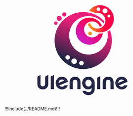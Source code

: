 <svg xmlns="http://www.w3.org/2000/svg" xmlns:xlink="http://www.w3.org/1999/xlink" viewBox="45 45 310 310" style="width:60vw;max-width:300px;margin:2rem auto;display:block;"><style>.cls-1{fill:#232544;}.cls-2{fill:#ed1e79;}.cls-3{fill:url(#linear-gradient);}.cls-4{fill:#f7931e;}.cls-5{fill:url(#linear-gradient-2);}.cls-6{fill:url(#linear-gradient-3);}.contentheader,h1#uiengine{display:none !important;}</style><linearGradient id="linear-gradient" x1="242.66" y1="80.99" x2="161.79" y2="254.41" gradientUnits="userSpaceOnUse"><stop offset="0.24" stop-color="#ed1e79"/><stop offset="0.59" stop-color="#8f2160"/><stop offset="0.91" stop-color="#232544"/></linearGradient><linearGradient id="linear-gradient-2" x1="303.86" y1="86.63" x2="215" y2="102.3" gradientUnits="userSpaceOnUse"><stop offset="0.3" stop-color="#ff0046"/><stop offset="0.39" stop-color="#ff0046"/><stop offset="0.91" stop-color="#f7931e"/></linearGradient><linearGradient id="linear-gradient-3" x1="252.09" y1="101.34" x2="193.6" y2="171.05" gradientUnits="userSpaceOnUse"><stop offset="0.16" stop-color="#ff0046"/><stop offset="1" stop-color="#c91fc9"/></linearGradient><title>UIengine</title><g id="Layer_3" data-name="Layer 3"><path class="cls-1" d="M74.89,289l10.46-5.63v30.58c0,10.38-7.29,18.23-18.39,18.23-11.42,0-18.15-7.53-18.15-18.23V289l10.46-5.63v30.89c0,2.3.79,7.77,7.69,7.77a7.58,7.58,0,0,0,7.93-7.77Zm18.63,42.23H104V283.36L93.52,289Zm57.6-24.73-28.86,12.12A10.64,10.64,0,0,0,131,323a9.58,9.58,0,0,0,8.64-4.75H150.8c-2.37,8.32-9.59,13.95-19.74,13.95a21.09,21.09,0,0,1-20.92-21.32c0-11.82,9.35-21.49,20.92-21.49C140.89,289.36,149.14,295.55,151.12,306.49Zm-12.05-4.28a10.27,10.27,0,0,0-8.08-3.65c-6,0-10.86,4.75-11.1,11.73Zm35.86-12.85c-11.1,0-18.39,7.85-18.39,18.24v23.62H167V307.36a7.54,7.54,0,0,1,7.93-7.77c6.89,0,7.69,5.47,7.69,7.77v23.86h10.46V307.6C193.08,296.89,186.34,289.36,174.93,289.36Zm65.77,21.49v18.31c0,13.55-8.09,22-21.17,22-9.83,0-18.23-5.62-19.81-14.26h11.41c1.35,3.25,5.55,4.51,8.4,4.51,7.38,0,10.71-4.83,10.71-12.12v-1.83a16.83,16.83,0,0,1-11.9,4.6c-10.78,0-19.58-9.51-19.58-21.24s8.65-21.49,21-21.49S240.7,299,240.7,310.85Zm-10.46.08c0-6.5-4.68-11.74-10.47-11.74s-10.46,5-10.46,11.74c0,6.5,4.67,11.49,10.46,11.49S230.24,317.27,230.24,310.93Zm18.43,20.29h10.47V287.58l-10.47,5.63Zm37.06-41.86c-11.1,0-18.4,7.85-18.4,18.24v23.62H277.8V307.36a7.54,7.54,0,0,1,7.93-7.77c6.89,0,7.68,5.47,7.68,7.77v23.86h10.47V307.6C303.88,296.89,297.14,289.36,285.73,289.36Zm53.32,28.86h11.18c-2.38,8.32-9.59,13.95-19.74,13.95a21.1,21.1,0,0,1-20.93-21.32c0-11.82,9.36-21.49,20.93-21.49,9.83,0,18.07,6.19,20.06,17.13l-28.86,12.12a10.61,10.61,0,0,0,8.72,4.36A9.56,9.56,0,0,0,339.05,318.22Zm-19.74-7.93,19.19-8.08a10.29,10.29,0,0,0-8.09-3.65C324.39,298.56,319.55,303.31,319.31,310.29Z"/><circle class="cls-2" cx="110.78" cy="109.28" r="5.86"/><circle class="cls-2" cx="121.87" cy="93.19" r="8.59"/><circle class="cls-2" cx="138.82" cy="79.99" r="6.97"/><path class="cls-3" d="M291.23,132.66a95.76,95.76,0,1,1-19.14-30.27c0,.73-.14,1.46-.26,2.19a22.54,22.54,0,0,1-1.57,5.26,64.63,64.63,0,1,0,13,28.37A49,49,0,0,0,291.23,132.66Zm-133.87,89.1a7.57,7.57,0,1,0-4.54,9.7A7.56,7.56,0,0,0,157.36,221.76Zm23.24,12.36a9.34,9.34,0,1,0-5.6,12A9.35,9.35,0,0,0,180.6,234.12Zm22.79,6.82a7.58,7.58,0,1,0-4.54,9.71A7.57,7.57,0,0,0,203.39,240.94Z"/><circle class="cls-4" cx="224.98" cy="144" r="6.17"/><path class="cls-5" d="M251.21,139.71a45.77,45.77,0,1,0-30-71.24,100.39,100.39,0,0,1,21.94,6.88,26.45,26.45,0,1,1,6.81,52,26.3,26.3,0,0,1-25.34-18.81,22.62,22.62,0,0,0-7.73,4.39,45.73,45.73,0,0,0,34.34,26.77Zm8-76.31A6.22,6.22,0,0,1,253,68.59a7.26,7.26,0,0,1-1-.08,6.22,6.22,0,1,1,7.16-5.11ZM288,80.58a5.26,5.26,0,0,1,.78.07A4.71,4.71,0,0,1,288,90a5.27,5.27,0,0,1-.79-.07,4.71,4.71,0,0,1,.78-9.36Zm-13-4.07a8.57,8.57,0,0,1-1.41-.12A8.44,8.44,0,0,1,275,59.63a8.57,8.57,0,0,1,1.41.12A8.44,8.44,0,0,1,275,76.51Z"/><path class="cls-6" d="M258.83,144.57c-1.29,0-2.59-.06-3.89-.16a27.1,27.1,0,1,1,2.64-22.62,22.07,22.07,0,0,0,6.85-4,45.49,45.49,0,1,0,3.27,26A50,50,0,0,1,258.83,144.57Z"/></g></svg>

!!!include(../README.md)!!!
